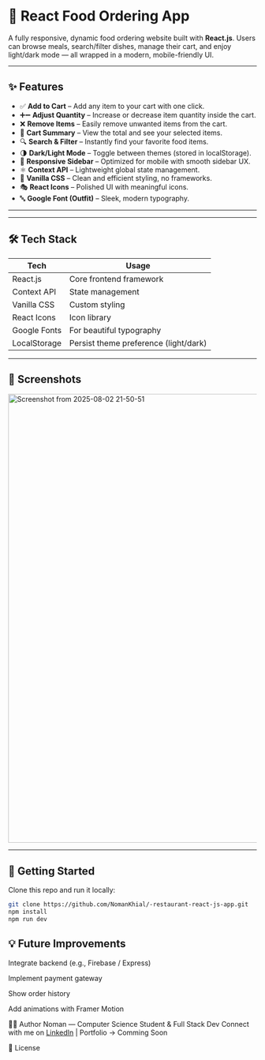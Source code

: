 # 🍔 React Food Ordering App

A fully responsive, dynamic food ordering website built with **React.js**. Users can browse meals, search/filter dishes, manage their cart, and enjoy light/dark mode — all wrapped in a modern, mobile-friendly UI.

---

## ✨ Features

- ✅ **Add to Cart** – Add any item to your cart with one click.
- ➕➖ **Adjust Quantity** – Increase or decrease item quantity inside the cart.
- ❌ **Remove Items** – Easily remove unwanted items from the cart.
- 🛒 **Cart Summary** – View the total and see your selected items.
- 🔍 **Search & Filter** – Instantly find your favorite food items.
- 🌗 **Dark/Light Mode** – Toggle between themes (stored in localStorage).
- 📱 **Responsive Sidebar** – Optimized for mobile with smooth sidebar UX.
- ⚛️ **Context API** – Lightweight global state management.
- 🎨 **Vanilla CSS** – Clean and efficient styling, no frameworks.
- 🎭 **React Icons** – Polished UI with meaningful icons.
- 🔤 **Google Font (Outfit)** – Sleek, modern typography.

---

---

## 🛠️ Tech Stack

| Tech         | Usage                             |
|--------------|-----------------------------------|
| React.js     | Core frontend framework           |
| Context API  | State management                  |
| Vanilla CSS  | Custom styling                    |
| React Icons  | Icon library                      |
| Google Fonts | For beautiful typography          |
| LocalStorage | Persist theme preference (light/dark) |

---

## 📸 Screenshots
<img width="1520" height="910" alt="Screenshot from 2025-08-02 21-50-51" src="https://github.com/user-attachments/assets/c203cffc-7700-4cb4-9f71-6c078e1d8f8a" />

---

## 🚀 Getting Started

Clone this repo and run it locally:

```bash
git clone https://github.com/NomanKhial/-restaurant-react-js-app.git
npm install
npm run dev
```

## 💡 Future Improvements

Integrate backend (e.g., Firebase / Express)

Implement payment gateway

Show order history

Add animations with Framer Motion

🧑‍💻 Author
Noman — Computer Science Student & Full Stack Dev
Connect with me on [LinkedIn](https://pk.linkedin.com/in/noman-khial-2b804035a) | Portfolio -> Comming Soon

📜 License
